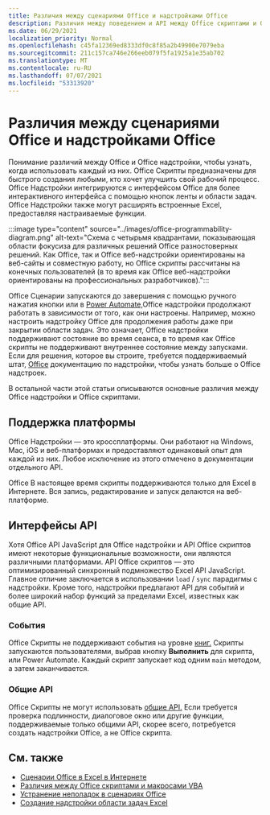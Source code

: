 ```yaml
---
title: Различия между сценариями Office и надстройками Office
description: Различия между поведением и API между Office скриптами и Office надстройки.
ms.date: 06/29/2021
localization_priority: Normal
ms.openlocfilehash: c45fa12369ed8333df0c8f85a2b49900e7079eba
ms.sourcegitcommit: 211c157ca746e266eeb079f5fa1925a1e35ab702
ms.translationtype: MT
ms.contentlocale: ru-RU
ms.lasthandoff: 07/07/2021
ms.locfileid: "53313920"
---
```

# <a name="differences-between-office-scripts-and-office-add-ins"></a>Различия между сценариями Office и надстройками Office

Понимание различий между Office и Office надстройки, чтобы узнать, когда использовать каждый из них. Office Скрипты предназначены для быстрого создания любыми, кто хочет улучшить свой рабочий процесс. Office Надстройки интегрируются с интерфейсом Office для более интерактивного интерфейса с помощью кнопок ленты и области задач. Office Надстройки также могут расширять встроенные Excel, предоставляя настраиваемые функции.

:::image type="content" source="../images/office-programmability-diagram.png" alt-text="Схема с четырьмя квадрантами, показывающая области фокусиза для различных решений Office разностоверных решений. Как Office, так и Office веб-надстройки ориентированы на веб-сайты и совместную работу, но Office скрипты рассчитаны на конечных пользователей (в то время как Office веб-надстройки ориентированы на профессиональных разработчиков).":::

Office Сценарии запускаются до завершения с помощью ручного нажатия кнопки или в [Power Automate,](https://flow.microsoft.com/)Office надстройки продолжают работать в зависимости от того, как они настроены. Например, можно настроить надстройку Office для продолжения работы даже при закрытии области задач. Это означает, Office надстройки поддерживают состояние во время сеанса, в то время как Office скрипты не поддерживают внутреннее состояние между запусками. Если для решения, которое вы строите, требуется поддерживаемый штат, [Office](/office/dev/add-ins) документацию по надстройки, чтобы узнать больше о Office надстроек.

В остальной части этой статьи описываются основные различия между Office надстройки и Office скриптами.

## <a name="platform-support"></a>Поддержка платформы

Office Надстройки — это кроссплатформы. Они работают на Windows, Mac, iOS и веб-платформах и предоставляют одинаковый опыт для каждой из них. Любое исключение из этого отмечено в документации отдельного API.

Office В настоящее время скрипты поддерживаются только для Excel в Интернете. Вся запись, редактирование и запуск делаются на веб-платформе.

## <a name="apis"></a>Интерфейсы API

Хотя Office API JavaScript для Office надстройки и API Office скриптов имеют некоторые функциональные возможности, они являются различными платформами. API Office скриптов — это оптимизированный синхронный подмножество Excel API JavaScript. Главное отличие заключается в использовании `load` / `sync` парадигмы с надстройки. Кроме того, надстройки предлагают API для событий и более широкий набор функций за пределами Excel, известных как общие API.

### <a name="events"></a>События

Office Скрипты не поддерживают события на уровне [книг.](/office/dev/add-ins/excel/excel-add-ins-events) Скрипты запускаются пользователями, выбрав кнопку **Выполнить** для скрипта, или Power Automate. Каждый скрипт запускает код одним `main` методом, а затем заканчивается.

### <a name="common-apis"></a>Общие API

Office Скрипты не могут использовать [общие API.](/javascript/api/office) Если требуется проверка подлинности, диалоговое окно или другие функции, поддерживаемые только общими API, скорее всего, потребуется создать надстройки Office, а не Office скрипта.

## <a name="see-also"></a>См. также

- [Сценарии Office в Excel в Интернете](../overview/excel.md)
- [Различия между Office скриптами и макросами VBA](vba-differences.md)
- [Устранение неполадок в сценариях Office](../testing/troubleshooting.md)
- [Создание надстройки области задач Excel](/office/dev/add-ins/quickstarts/excel-quickstart-jquery)
